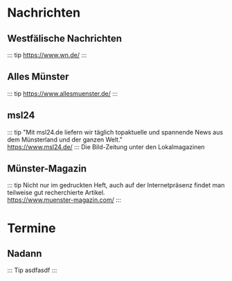
# Nachrichten 

## Westfälische Nachrichten	#
::: tip 
https://www.wn.de/
:::

## Alles Münster	
::: tip
https://www.allesmuenster.de/
:::

## msl24	
::: tip
"Mit msl24.de liefern wir täglich topaktuelle und spannende News aus dem Münsterland und der ganzen Welt."\
https://www.msl24.de/
:::
Die Bild-Zeitung unter den Lokalmagazinen

## Münster-Magazin
::: tip
Nicht nur im gedruckten Heft, auch auf der Internetpräsenz findet man teilweise gut recherchierte Artikel.\
https://www.muenster-magazin.com/
:::



# Termine

## Nadann
::: Tip
asdfasdf
:::


